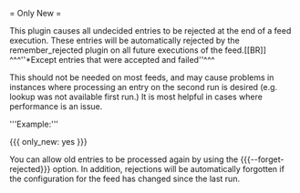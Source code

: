 = Only New =

This plugin causes all undecided entries to be rejected at the end of a feed execution. These entries will be automatically rejected by the remember_rejected plugin on all future executions of the feed.[[BR]]
^^^''*Except entries that were accepted and failed''^^^

This should not be needed on most feeds, and may cause problems in instances where processing an entry on the second run is desired (e.g. lookup was not available first run.) It is most helpful in cases where performance is an issue.

'''Example:'''

{{{
only_new: yes
}}}

You can allow old entries to be processed again by using the {{{--forget-rejected}}} option. In addition, rejections will be automatically forgotten if the configuration for the feed has changed since the last run.